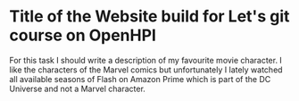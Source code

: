 # Title of the Website build for Let's git course on OpenHPI

For this task I should write a description of my favourite movie character. I like the characters of the Marvel comics but unfortunately I lately watched all available seasons of Flash on Amazon Prime which is part of the DC Universe and not a Marvel character.
